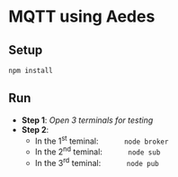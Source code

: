 # MQTT using Aedes
## Setup
`npm install`
## Run
- **Step 1**: *Open 3 terminals for testing*
- **Step 2**: 
  - In the 1<sup>st</sup> teminal:
  &emsp;&emsp;&emsp;`node broker`
  - In the 2<sup>nd</sup> teminal:
  &emsp;&emsp;&emsp;`node sub`
  - In the 3<sup>rd</sup> teminal:
  &emsp;&emsp;&emsp;`node pub`
